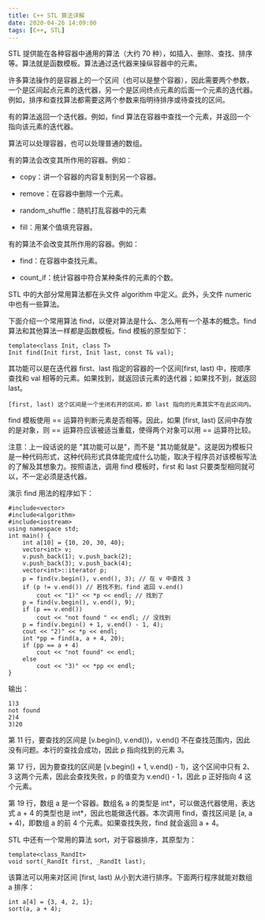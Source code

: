 ```yaml
---
title: C++ STL 算法详解
date: 2020-04-26 14:09:00
tags: [C++, STL]
---
```


STL 提供能在各种容器中通用的算法（大约 70 种），如插入、删除、查找、排序等。算法就是函数模板。算法通过迭代器来操纵容器中的元素。

许多算法操作的是容器上的一个区间（也可以是整个容器），因此需要两个参数，一个是区间起点元素的迭代器，另一个是区间终点元素的后面一个元素的迭代器。例如，排序和查找算法都需要这两个参数来指明待排序或待查找的区间。

有的算法返回一个迭代器。例如，find 算法在容器中查找一个元素，并返回一个指向该元素的迭代器。

算法可以处理容器，也可以处理普通的数组。

有的算法会改变其所作用的容器。例如：

* copy：讲一个容器的内容复制到另一个容器。

* remove：在容器中删除一个元素。

* random_shuffle：随机打乱容器中的元素

* fill：用某个值填充容器。

有的算法不会改变其所作用的容器。例如：

* find：在容器中查找元素。

* count_if：统计容器中符合某种条件的元素的个数。

STL 中的大部分常用算法都在头文件 algorithm 中定义。此外，头文件 numeric 中也有一些算法。

下面介绍一个常用算法 find，以便对算法是什么、怎么用有一个基本的概念。find 算法和其他算法一样都是函数模板。find 模板的原型如下：

```
template<class Init, class T>
Init find(Init first, Init last, const T& val);
```

其功能可以是在迭代器 first、last 指定的容器的一个区间[first, last) 中，按顺序查找和 val 相等的元素。如果找到，就返回该元素的迭代器；如果找不到，就返回 last。

```
[first, last) 这个区间是一个坐闭右开的区间，即 last 指向的元素其实不在此区间内。
```

find 模板使用 == 运算符判断元素是否相等。因此，如果 [first, last) 区间中存放的是对象，则 == 运算符应该被适当重载，使得两个对象可以用 == 运算符比较。

注意：上一段话说的是 "其功能可以是"，而不是 "其功能就是"。这是因为模板只是一种代码形式，这种代码形式具体能完成什么功能，取决于程序员对该模板写法的了解及其想象力。按照语法，调用 find 模板时，first 和 last 只要类型相同就可以，不一定必须是迭代器。

演示 find 用法的程序如下：

```
#include<vector>
#include<algorithm>
#include<iostream>
using namespace std;
int main() {
    int a[10] = {10, 20, 30, 40};
    vector<int> v;
    v.push_back(1); v.push_back(2);
    v.push_back(3); v.push_back(4);
    vector<int>::iterator p;
    p = find(v.begin(), v.end(), 3); // 在 v 中查找 3
    if (p != v.end()) // 若找不到，find 返回 v.end()
        cout << "1)" << *p << endl; // 找到了
    p = find(v.begin(), v.end(), 9);
    if (p == v.end())
        cout << "not found " << endl; // 没找到
    p = find(v.begin() + 1, v.end() - 1, 4);
    cout << "2)" << *p << endl;
    int *pp = find(a, a + 4, 20);
    if (pp == a + 4)
        cout << "not found" << endl;
    else
        cout << "3)" << *pp << endl;
}
```

输出：

```
1)3
not found 
2)4
3)20
```

第 11 行，要查找的区间是 [v.begin(), v.end())，v.end() 不在查找范围内，因此没有问题。本行的查找会成功，因此 p 指向找到的元素 3。

第 17 行，因为要查找的区间是 [v.begin() + 1, v.end() - 1)，这个区间中只有 2、3 这两个元素，因此会查找失败，p 的值变为 v.end() - 1，因此 p 正好指向 4 这个元素。

第 19 行，数组 a 是一个容器。数组名 a 的类型是 int*，可以做迭代器使用，表达式 a + 4 的类型也是 int*，因此也能做迭代器。本次调用 find，查找区间是 [a, a + 4)，即数组 a 的前 4 个元素。如果查找失败，find 就会返回 a + 4。

STL 中还有一个常用的算法 sort，对于容器排序，其原型为：

```
template<class_RandIt>
void sort(_RandIt first, _RandIt last);
```

该算法可以用来对区间 [first, last) 从小到大进行排序。下面两行程序就能对数组 a 排序：

```
int a[4] = {3, 4, 2, 1};
sort(a, a + 4);
```